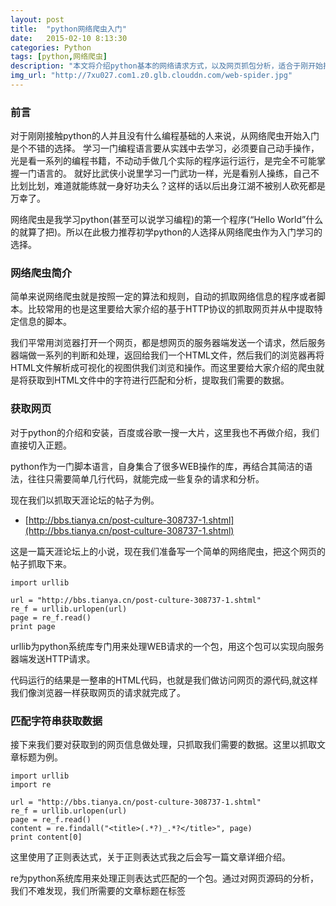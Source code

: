 ```yaml
---
layout: post
title:  "python网络爬虫入门"
date:   2015-02-10 8:13:30
categories: Python
tags: [python,网络爬虫]
description: "本文将介绍python基本的网络请求方式，以及网页抓包分析，适合于刚开始接触python的人学习"
img_url: "http://7xu027.com1.z0.glb.clouddn.com/web-spider.jpg"
---
```


### 前言

对于刚刚接触python的人并且没有什么编程基础的人来说，从网络爬虫开始入门是个不错的选择。
学习一门编程语言要从实践中去学习，必须要自己动手操作，光是看一系列的编程书籍，不动动手做几个实际的程序运行运行，是完全不可能掌握一门语言的。
就好比武侠小说里学习一门武功一样，光是看别人操练，自己不比划比划，难道就能练就一身好功夫么？这样的话以后出身江湖不被别人砍死都是万幸了。

网络爬虫是我学习python(甚至可以说学习编程)的第一个程序(“Hello World”什么的就算了把)。所以在此极力推荐初学python的人选择从网络爬虫作为入门学习的选择。
<!-- more -->

### 网络爬虫简介

简单来说网络爬虫就是按照一定的算法和规则，自动的抓取网络信息的程序或者脚本。比较常用的也是这里要给大家介绍的基于HTTP协议的抓取网页并从中提取特定信息的脚本。

我们平常用浏览器打开一个网页，都是想网页的服务器端发送一个请求，然后服务器端做一系列的判断和处理，返回给我们一个HTML文件，然后我们的浏览器再将HTML文件解析成可视化的视图供我们浏览和操作。而这里要给大家介绍的爬虫就是将获取到HTML文件中的字符进行匹配和分析，提取我们需要的数据。

### 获取网页

对于python的介绍和安装，百度或谷歌一搜一大片，这里我也不再做介绍，我们直接切入正题。

python作为一门脚本语言，自身集合了很多WEB操作的库，再结合其简洁的语法，往往只需要简单几行代码，就能完成一些复杂的请求和分析。

现在我们以抓取天涯论坛的帖子为例。

+ [http://bbs.tianya.cn/post-culture-308737-1.shtml](http://bbs.tianya.cn/post-culture-308737-1.shtml)

这是一篇天涯论坛上的小说，现在我们准备写一个简单的网络爬虫，把这个网页的帖子抓取下来。

    import urllib

    url = "http://bbs.tianya.cn/post-culture-308737-1.shtml"
    re_f = urllib.urlopen(url)
    page = re_f.read()
    print page


urllib为python系统库专门用来处理WEB请求的一个包，用这个包可以实现向服务器端发送HTTP请求。

代码运行的结果是一整串的HTML代码，也就是我们做访问网页的源代码,就这样我们像浏览器一样获取网页的请求就完成了。

### 匹配字符串获取数据

接下来我们要对获取到的网页信息做处理，只抓取我们需要的数据。这里以抓取文章标题为例。

    import urllib
    import re

    url = "http://bbs.tianya.cn/post-culture-308737-1.shtml"
    re_f = urllib.urlopen(url)
    page = re_f.read()
    content = re.findall("<title>(.*?)_.*?</title>", page)
    print content[0]

这里使用了正则表达式，关于正则表达式我之后会写一篇文章详细介绍。

re为python系统库用来处理正则表达式匹配的一个包。通过对网页源码的分析，我们不难发现，我们所需要的文章标题在标签<title>之中，但是这个标签的具体内容是这样的：

    <title>男人密码:《妻子，请原谅我》(已出版)_舞文弄墨_天涯论坛</title>

我们所需要的内容只有“男人密码:《妻子，请原谅我》(已出版)”，title标签和“_舞文弄墨_天涯论坛”我们都不需要，所以我们将 "<title>"与"_舞文弄墨_天涯论坛"之间的内容用"()"提取出来即可，其中.*?表示匹配任意字符串。

re.findall()返回的是一个列表，我们只需要将第一个元素提取出来即可。

到这里，仅仅只用几行代码，一个简单的小爬虫就完成了。

***

上一部分主要讲解了如何使用python发送HTTP  GET 请求并简单处理获取到的数据，其中用到了 urllib 和 re 库。http协议常用的请求中除了 GET 方法，还有 POST 方法。POST 方法与 GET 方法的区别网上已经有很多讲解了，这里笔者也不再赘述，简单的来说 GET 方法用于信息获取，POST 方法可能会对服务器上的资源进行修改。本篇文章以发送手机短信为例，讲解如何发送http POST请求。

### 准备工作

这里笔者选用的短信服务商为云片网，关于云片网的api文档请移步这里：

+ [http://www.yunpian.com/api/sms.html](http://www.yunpian.com/api/sms.html)

在api文档里已经有调用短信接口的python代码示例，不过示例代码中使用的是urllib库。因此笔者在这里使用urllib2进行编写，这个库也是python的标准库之一，用来处理http请求非常方便。

### 代码实现

    # -*- coding: utf-8 -*-
    import urllib2
    import urllib


    url = "http://yunpian.com/v1/sms/send.json"
    data = urllib.urlencode({'apikey': "***********************",
                             'mobile': '****************',
                             'text': "【云片网】您的验证码是1234"})
    response = urllib2.urlopen(url, data)
    print response.read()

### 代码讲解

apikey 对应云片网账号的 apikey，mobile 为需要发送短信的手机号码。

urllib.urlencode() 是将字典或包含两个元素的列表或元组转换为url参数，读者可以print一下本例的 data，结果输出为:

    “mobile=15682513909&text=%E3%80%90%E4%BA%91%E7%89%87%E7%BD%91%E3%80%91%E6%82%A8%E7%9A%84%E9%AA%8C%E8%AF%81%E7%A0%81%E6%98%AF1234&apikey=d25fbaa9ed5025eef7b777ca73c56af3”(text输出格式为unicode)。

urllib2.urlopen()创建一个表示远程url的类文件对象，然后像本地文件一样操作这个类文件对象来获取远程数据。当只传入url参数时，该函数将使用HTTP GET向url发送请求,当同时传入url和data参数时，该函数则使用HTTP POST方法向url发送请求。返回为一个类文件对象，该对象提供如下方法：

+ read(), readline(), readlines(), fileno(), close()：这些方法的使用方式与文件对象完全一样，读者可以自行了解python对于文件对象的处理；

+ info()：返回一个httplib.HTTPMessage对象，表示远程服务器返回的头信息；

+ getcode()：返回HTTP状态码；

+ geturl()：返回请求的url；

### 代码进阶

对于以上的代码urllib2也能做到，而且在使用上几乎没有区别，那么这里我们对代码进行一些修改：

    # -*- coding: utf-8 -*-
    import urllib2
    import urllib


    url = "http://yunpian.com/v1/sms/send.json"
    data = urllib.urlencode({'apikey': "***********************",
                         'mobile': '****************',
                         'text': "【云片网】您的验证码是1234"})
    req = urllib2.Request(url, data)
    response = urllib2.urlopen(req)
    print response.read()

其中我们引入了Request对象，并且直接在urllib2.urlopen()中传入Request对象，代码依旧能执行。在python官方的urllib2文档中，有这么一句话“Open the URL url, which can be either a string or a Request object.” 对于传入的url参数，可以直接是字符串，也可以是Request对象，而在urllib之中没有这种用法。

对于Request对象，我们可以通过它来修改 HTTP 请求的 header 和 proxy，这个我们在之后的文章会讲解，这里先提出这个用法，以免在以后的使用和介绍中显得突兀。

以上代码的最终结果是一个json字符串，使用type()方法返回值为str。可以使用python的json库，使用json.loads()将json字符串转换为数据原本的格式，本例的最终原本的数据为字典。

***

有了以上的基础，我们可以尝试实现一个简单的模拟登录

### 什么是模拟登录

在很多网站上都会有一套用户系统，那么肯定就免除不了会有登录操作，并且许多信息和操作只有在登录之后才能实现。目前网站上判断用户是否登录有大概两种方式：

+ 使用cookie来对应记录用户的登录状态以及有效时间

+ 自定义一个token，发送给已经登录的用户，里面存储了用户的一些信息已经登录状态有效时间

这两种方式的思想都大同小异吧，目前我们主要对使用cookie进行登录判定的网站举例讲解。

### 需要准备的工具

用户抓包的工具：chrome、firefox的firebug插件。至于抓包工具如何使用，大家可以自行搜索。

### 抓包

首先我们需要通过抓包工具获取如下三个信息：

+ post请求的网址

+ post请求的参数

+ post请求的返回值

然后我们就针对以上获取到的数据进行下一步操作

### 代码实现

以电子科技大学的信息门户登录为例，需要用到的包:urllib，urllib2，cookielib

    # -*- coding: utf-8 -*-
    import urllib
    import cookielib
    import urllib2


    loginUrl = "https://uis.uestc.edu.cn/amsever/UI/Login"
    postUrl = "https://uis.uestc.edu.cn/amserver/UI/Login"
    # 初始化一个CookieJar来处理cookie信息
    cookieJar = cookielib.CookieJar()

    # 初始化一个opener
    cJHandler = urllib2.HTTPCookieProcessor(cookieJar)
    opener = urllib2.build_opener(cJHandler, urllib2.HTTPHandler)
    urllib2.install_opener(opener)

    # 用get请求访问网站，获取必要的cookie值

    res1 = opener.open(loginUrl)

    # 用post请求向url提交表单

    postData = {"IDToken0": "",
                # 登录用户名
                "IDToken1": "这里填写你的登录用户名",
                # 登录密码
                "IDToken2": "这里填写你的登录密码",
                "IDButton": "Submit",
                "goto": "aHR0cDovL3BvcnRhbC51ZXN0Yy5lZHUuY24vbG9naW4ucG9ydGFs",
                "encoded": "true",
                "gx_charset": "UTF-8"}
    postData = urllib.urlencode(postData).encode(encoding='UTF8')
    req = urllib2.Request(postUrl, postData)
    response = opener.open(req)
    print response.read()

不出意外的话，打印的结果就是登录成功后返回的网页。

### 代码讲解

相对于之前的爬虫代码，这里多了一个cookie的管理，所以我们使用了cookielib包来生成一个CookieJar对象来自动处理返回的cookie值。

之后我们需要将获取到的cookie值写入我们的每一次http请求中，于是我们使用了urllib2.build_opener()来生成一个OpenerDirector对象，而在一个OpenerDirector里面有很多的处理类，我们称之为handler。这些handler可以帮我们完善我们的http请求，比如本例中的向http请求中加入获取到的cookie。在调用了urllib2.builde_opener()之后，我们需要再调用urllib2.install_opener()来将生成的OpenerDirector实例化，这样在之后我们就可以使用OpenerDirector的open方法来代替urllib2.urlopen()方法了(当然你之后继续使用urllib2.urlopen()也不会有问题)

在模拟登录操作成功之后，我们就可以通过get或者post请求直接访问获取我们登录后才能看到的信息了，如个人学籍信息等，不过一定要使用urllib2.urlopen()或者OpenerDirector.open()方法来发送请求，因为我们之后的操作必须使用到我们之前登录成功获取到的cookie值，所以我们必须用我们生成的OpenerDirector对象的open方法来发送请求（其实urllib2.urlopen()也是默认调用当前OpenerDirector对象的open()方法）。

### 结语

对于模拟登录的方法，实现方式不止以上的一种，不过基本思想都是一致的。归根结底就是用户先向服务器发送需要认证的信息，然后服务器返回给你一个身份标识，之后用户每次向服务器发送请求的时候，都将这个身份标识一起发给服务器，向服务器证明你是一个登录的合法用户，然后服务器返回给用户应该看到的和想看到的数据。